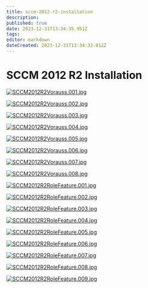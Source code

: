```yaml
---
title: sccm-2012-r2-installation
description: 
published: true
date: 2023-12-31T13:34:35.951Z
tags: 
editor: markdown
dateCreated: 2023-12-31T13:34:32.812Z
---
```


# SCCM 2012 R2 Installation

[![SCCM2012R2Vorauss.001.jpg](https://wiki.eidolf.de/images/1/15/SCCM2012R2Vorauss.001.jpg)](https://wiki.eidolf.de/index.php/Datei:SCCM2012R2Vorauss.001.jpg)

[![SCCM2012R2Vorauss.002.jpg](https://wiki.eidolf.de/images/d/d5/SCCM2012R2Vorauss.002.jpg)](https://wiki.eidolf.de/index.php/Datei:SCCM2012R2Vorauss.002.jpg)

[![SCCM2012R2Vorauss.003.jpg](https://wiki.eidolf.de/images/4/43/SCCM2012R2Vorauss.003.jpg)](https://wiki.eidolf.de/index.php/Datei:SCCM2012R2Vorauss.003.jpg)

[![SCCM2012R2Vorauss.004.jpg](https://wiki.eidolf.de/images/f/f3/SCCM2012R2Vorauss.004.jpg)](https://wiki.eidolf.de/index.php/Datei:SCCM2012R2Vorauss.004.jpg)

[![SCCM2012R2Vorauss.005.jpg](https://wiki.eidolf.de/images/2/23/SCCM2012R2Vorauss.005.jpg)](https://wiki.eidolf.de/index.php/Datei:SCCM2012R2Vorauss.005.jpg)

[![SCCM2012R2Vorauss.006.jpg](https://wiki.eidolf.de/images/f/f4/SCCM2012R2Vorauss.006.jpg)](https://wiki.eidolf.de/index.php/Datei:SCCM2012R2Vorauss.006.jpg)

[![SCCM2012R2Vorauss.007.jpg](https://wiki.eidolf.de/images/0/07/SCCM2012R2Vorauss.007.jpg)](https://wiki.eidolf.de/index.php/Datei:SCCM2012R2Vorauss.007.jpg)

[![SCCM2012R2Vorauss.008.jpg](https://wiki.eidolf.de/images/c/c1/SCCM2012R2Vorauss.008.jpg)](https://wiki.eidolf.de/index.php/Datei:SCCM2012R2Vorauss.008.jpg)

[![SCCM2012R2RoleFeature.001.jpg](https://wiki.eidolf.de/images/e/eb/SCCM2012R2RoleFeature.001.jpg)](https://wiki.eidolf.de/index.php/Datei:SCCM2012R2RoleFeature.001.jpg)

[![SCCM2012R2RoleFeature.002.jpg](https://wiki.eidolf.de/images/e/e9/SCCM2012R2RoleFeature.002.jpg)](https://wiki.eidolf.de/index.php/Datei:SCCM2012R2RoleFeature.002.jpg)

[![SCCM2012R2RoleFeature.003.jpg](https://wiki.eidolf.de/images/7/79/SCCM2012R2RoleFeature.003.jpg)](https://wiki.eidolf.de/index.php/Datei:SCCM2012R2RoleFeature.003.jpg)

[![SCCM2012R2RoleFeature.004.jpg](https://wiki.eidolf.de/images/7/7b/SCCM2012R2RoleFeature.004.jpg)](https://wiki.eidolf.de/index.php/Datei:SCCM2012R2RoleFeature.004.jpg)

[![SCCM2012R2RoleFeature.005.jpg](https://wiki.eidolf.de/images/2/2a/SCCM2012R2RoleFeature.005.jpg)](https://wiki.eidolf.de/index.php/Datei:SCCM2012R2RoleFeature.005.jpg)

[![SCCM2012R2RoleFeature.006.jpg](https://wiki.eidolf.de/images/4/42/SCCM2012R2RoleFeature.006.jpg)](https://wiki.eidolf.de/index.php/Datei:SCCM2012R2RoleFeature.006.jpg)

[![SCCM2012R2RoleFeature.007.jpg](https://wiki.eidolf.de/images/f/f6/SCCM2012R2RoleFeature.007.jpg)](https://wiki.eidolf.de/index.php/Datei:SCCM2012R2RoleFeature.007.jpg)

[![SCCM2012R2RoleFeature.008.jpg](https://wiki.eidolf.de/images/7/78/SCCM2012R2RoleFeature.008.jpg)](https://wiki.eidolf.de/index.php/Datei:SCCM2012R2RoleFeature.008.jpg)

[![SCCM2012R2RoleFeature.009.jpg](https://wiki.eidolf.de/images/6/61/SCCM2012R2RoleFeature.009.jpg)](https://wiki.eidolf.de/index.php/Datei:SCCM2012R2RoleFeature.009.jpg)